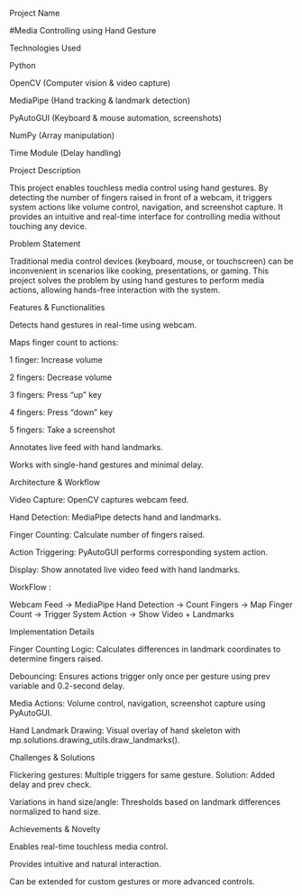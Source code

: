 Project Name

#Media Controlling using Hand Gesture

Technologies Used

Python

OpenCV (Computer vision & video capture)

MediaPipe (Hand tracking & landmark detection)

PyAutoGUI (Keyboard & mouse automation, screenshots)

NumPy (Array manipulation)

Time Module (Delay handling)

Project Description

This project enables touchless media control using hand gestures. By detecting the number of fingers raised in front of a webcam, it triggers system actions like volume control, navigation, and screenshot capture. It provides an intuitive and real-time interface for controlling media without touching any device.

Problem Statement

Traditional media control devices (keyboard, mouse, or touchscreen) can be inconvenient in scenarios like cooking, presentations, or gaming. This project solves the problem by using hand gestures to perform media actions, allowing hands-free interaction with the system.

Features & Functionalities

Detects hand gestures in real-time using webcam.

Maps finger count to actions:

1 finger: Increase volume

2 fingers: Decrease volume

3 fingers: Press “up” key

4 fingers: Press “down” key

5 fingers: Take a screenshot

Annotates live feed with hand landmarks.

Works with single-hand gestures and minimal delay.

Architecture & Workflow

Video Capture: OpenCV captures webcam feed.

Hand Detection: MediaPipe detects hand and landmarks.

Finger Counting: Calculate number of fingers raised.

Action Triggering: PyAutoGUI performs corresponding system action.

Display: Show annotated live video feed with hand landmarks.

WorkFlow : 

Webcam Feed → MediaPipe Hand Detection → Count Fingers → 
Map Finger Count → Trigger System Action → Show Video + Landmarks

Implementation Details

Finger Counting Logic: Calculates differences in landmark coordinates to determine fingers raised.

Debouncing: Ensures actions trigger only once per gesture using prev variable and 0.2-second delay.

Media Actions: Volume control, navigation, screenshot capture using PyAutoGUI.

Hand Landmark Drawing: Visual overlay of hand skeleton with mp.solutions.drawing_utils.draw_landmarks().

Challenges & Solutions

Flickering gestures: Multiple triggers for same gesture. Solution: Added delay and prev check.

Variations in hand size/angle: Thresholds based on landmark differences normalized to hand size.

Achievements & Novelty

Enables real-time touchless media control.

Provides intuitive and natural interaction.

Can be extended for custom gestures or more advanced controls.
